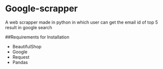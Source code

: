 # Google-scrapper
A web scrapper made in python  in which user can get the email id  of top 5 result in google search


##Requirements for Installation

- BeautifulShop
- Google
- Request
- Pandas

